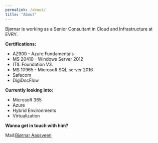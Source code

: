 ```yaml
---
permalink: /about/
title: "About"
---
```

Bjørnar is working as a Senior Consultant in Cloud and Infrastructure at EVRY. 
  
 
**Certifications:**
*  AZ900 - Azure Fundamentals 
*  MS 20410 - Windows Server 2012
*  ITIL Foundation V3.
*  MS 10965 - Microsoft SQL server 2016
*  Safecom
*  DigiDocFlow



**Currently looking into:**
* Microsoft 365
* Azure 
* Hybrid Environments
* Virtualization

**Wanna get in touch with him?**

Mail:[Bjørnar Aassveen](<mailto:bjornar@aassveen.com>)

